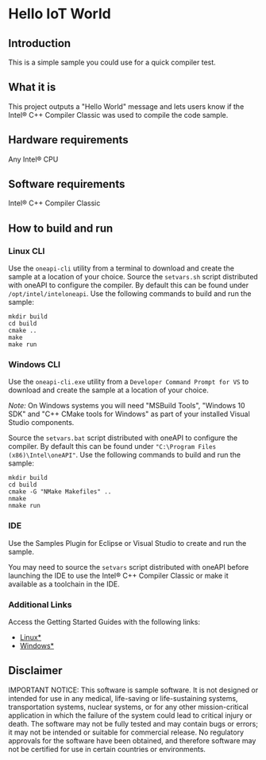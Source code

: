 # Hello IoT World

## Introduction
This is a simple sample you could use for a quick compiler test.

## What it is
This project outputs a "Hello World" message and lets users know if the Intel® C++ Compiler Classic was used
to compile the code sample.

## Hardware requirements
Any Intel® CPU

## Software requirements
Intel® C++ Compiler Classic

## How to build and run
### Linux CLI
Use the `oneapi-cli` utility from a terminal to download and create the sample at a location of your choice.
Source the `setvars.sh` script distributed with oneAPI to configure the compiler. By default this can be found under
`/opt/intel/inteloneapi`.
Use the following commands to build and run the sample:
```
mkdir build
cd build
cmake ..
make
make run
```
### Windows CLI
Use the `oneapi-cli.exe` utility from a `Developer Command Prompt for VS` to download and create the sample at a location of your choice.

*Note:* On Windows systems you will need "MSBuild Tools", "Windows 10 SDK" and "C++ CMake tools for Windows" as part of your installed Visual Studio components.

Source the `setvars.bat` script distributed with oneAPI to configure the compiler. By default this can be found under
`"C:\Program Files (x86)\Intel\oneAPI"`.
Use the following commands to build and run the sample:
```
mkdir build
cd build
cmake -G "NMake Makefiles" ..
nmake
nmake run
```
### IDE
Use the Samples Plugin for Eclipse or Visual Studio to create and run the sample.

You may need to source the `setvars` script distributed with oneAPI before launching the IDE to use the Intel® C++ Compiler Classic or make it available as a toolchain in the IDE.

### Additional Links
Access the Getting Started Guides with the following links:
 * [Linux\*](https://software.intel.com/en-us/get-started-with-intel-oneapi-linux-get-started-with-the-intel-oneapi-iot-toolkit)
 * [Windows\*](https://software.intel.com/en-us/get-started-with-intel-oneapi-windows-get-started-with-the-intel-oneapi-iot-toolkit)

## Disclaimer
IMPORTANT NOTICE: This software is sample software. It is not designed or intended for use in any medical, life-saving or life-sustaining systems, transportation systems, nuclear systems, or for any other mission-critical application in which the failure of the system could lead to critical injury or death. The software may not be fully tested and may contain bugs or errors; it may not be intended or suitable for commercial release. No regulatory approvals for the software have been obtained, and therefore software may not be certified for use in certain countries or environments.
